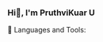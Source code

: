 ### Hi👋, I'm PruthviKuar U

<!--
**PruthviKumaru/PruthviKumarU** is a ✨ _special_ ✨ repository because its `README.md` (this file) appears on your GitHub profile.
A Passionate Software developer, Exploring new techs and things!
EX-SSSSBHS, Ex-VMCPU , Ex-GECR

Here are some ideas to get you started:

- 🔭 I’m currently working on ...
- 🌱 I’m currently learning Data Science.
- 👯 I’m looking to collaborate on "Python and Data science".
- 🤔 I’m looking for help with Developer job role.
- 💬 Ask me about Java, Python, New Tech ⚙.
- 📫 How to reach me: projectplans34@gmail.com
- 👨‍💻 All of my projects are available at https://github.com/PruthviKumaru

-->🚀 Languages and Tools:
                   


 
